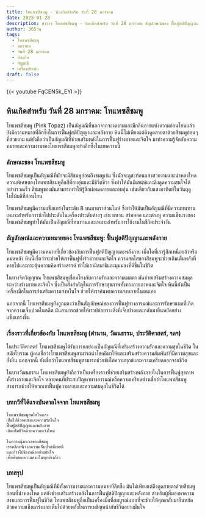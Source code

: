 ```yaml
---
title: โทแพซสีชมพู - หินเกิดสำหรับ วันที่ 28 มกราคม
date: 2025-01-28
description: สำรวจ โทแพซสีชมพู - หินเกิดสำหรับ วันที่ 28 มกราคม สัญลักษณ์ของ ฟื้นฟูสติปัญญาและพลังกาย มาเรียนรู้ความหมายลึกซึ้งของหินพิเศษนี้
author: 365วัน
tags:
  - โทแพซสีชมพู
  - มกราคม
  - วันที่ 28 มกราคม
  - หินเกิด
  - อัญมณี
  - เครื่องประดับ
draft: false
---
```


{{< youtube FqCEN5k_EYI >}}

## หินเกิดสำหรับ วันที่ 28 มกราคม: โทแพซสีชมพู

โทแพซสีชมพู (Pink Topaz) เป็นอัญมณีที่นอกจากจะงดงามและมีกลิ่นอายแห่งความอ่อนโยนแล้ว ยังมีความหมายที่ลึกซึ้งในการฟื้นฟูสติปัญญาและพลังกาย หินนี้ไม่เพียงแต่ดึงดูดสายตาด้วยสีชมพูอ่อนๆ ที่สวยงาม แต่ยังถือว่าเป็นอัญมณีที่ช่วยเสริมพลังในการฟื้นฟูร่างกายและจิตใจ มาทำความรู้จักกับความหมายและความงามของโทแพซสีชมพูอย่างลึกซึ้งในบทความนี้

### ลักษณะของ โทแพซสีชมพู

โทแพซสีชมพูเป็นอัญมณีที่มักจะมีสีชมพูอ่อนถึงชมพูเข้ม ซึ่งมักจะดูสะท้อนแสงสวยงามและน่าหลงใหล ความพิเศษของโทแพซสีชมพูคือสีที่อบอุ่นและมีชีวิตชีวา ซึ่งทำให้มันมีเสน่ห์และดึงดูดความสนใจได้อย่างรวดเร็ว สีชมพูของมันสามารถทำให้รู้สึกผ่อนคลายและอบอุ่น เช่นเดียวกับแสงอาทิตย์ในวันฤดูใบไม้ผลิที่อ่อนโยน

โทแพซสีชมพูมีความแข็งแกร่งในระดับ 8 บนมาตราส่วนโมห์ ซึ่งทำให้มันเป็นอัญมณีที่มีความทนทาน เหมาะสำหรับการนำไปประดับในเครื่องประดับต่างๆ เช่น แหวน สร้อยคอ และต่างหู ความแข็งแรงของโทแพซสีชมพูทำให้มันเป็นอัญมณีที่ทนทานและเหมาะสำหรับการใช้งานในชีวิตประจำวัน

### สัญลักษณ์และความหมายของ โทแพซสีชมพู: ฟื้นฟูสติปัญญาและพลังกาย

โทแพซสีชมพูมีความหมายที่เกี่ยวข้องกับการฟื้นฟูสติปัญญาและพลังกาย เมื่อใดที่เรารู้สึกเหนื่อยล้าหรือหมดพลัง หินนี้เชื่อว่าจะช่วยให้เราฟื้นฟูทั้งร่างกายและจิตใจ ความสดใสของสีชมพูจะช่วยเติมเต็มพลังที่หายไปและกระตุ้นความคิดสร้างสรรค์ ทำให้เรามีสมาธิและมุมมองที่ดีขึ้นในชีวิต

ในทางจิตวิญญาณ โทแพซสีชมพูเชื่อมโยงกับความรักและความเมตตา มันช่วยเสริมสร้างความสมดุลระหว่างร่างกายและจิตใจ ซึ่งเป็นสิ่งสำคัญในการรักษาสุขภาพทั้งทางกายภาพและจิตใจ หินนี้ยังเป็นเครื่องมือในการส่งเสริมความสงบในใจ ช่วยให้เราค้นพบความสงบภายในตนเอง

นอกจากนี้ โทแพซสีชมพูยังถูกมองว่าเป็นสัญลักษณ์ของการฟื้นฟูทางอารมณ์และการรักษาแผลที่เกิดจากความเจ็บปวดในอดีต มันสามารถช่วยให้เราปล่อยวางสิ่งที่เจ็บปวดและกลับมายืนหยัดอย่างแข็งแกร่งขึ้น

### เรื่องราวที่เกี่ยวข้องกับ โทแพซสีชมพู (ตำนาน, วัฒนธรรม, ประวัติศาสตร์, ฯลฯ)

ในประวัติศาสตร์ โทแพซสีชมพูได้รับการยกย่องเป็นอัญมณีที่เสริมสร้างความรักและความสุขในชีวิต ในสมัยโบราณ ผู้คนเชื่อว่าโทแพซสีชมพูสามารถนำโชคดีมาให้และเสริมสร้างความสัมพันธ์ที่มีความสุขและยั่งยืน นอกจากนี้ ยังเชื่อว่าโทแพซสีชมพูสามารถช่วยขับไล่ความทุกข์และความเครียดออกจากชีวิต

ในบางวัฒนธรรม โทแพซสีชมพูยังถือว่าเป็นเครื่องรางที่ช่วยเสริมสร้างพลังภายในในการฟื้นฟูสุขภาพ ทั้งร่างกายและจิตใจ หลายคนที่ประสบปัญหาทางอารมณ์หรือความเครียดต่างเชื่อว่าโทแพซสีชมพูสามารถช่วยให้พวกเขาฟื้นฟูความสงบและความสมดุลในชีวิตได้

### บทกวีที่ได้แรงบันดาลใจจาก โทแพซสีชมพู

```
โทแพซสีชมพูสดใสในแสง
เต็มไปด้วยพลังและความรักในใจ
ฟื้นฟูสติปัญญาและพลังกาย
เติมเต็มชีวิตด้วยความหวังใหม่

ในความนุ่มนวลของสีชมพู
เราหลีกหนีจากความเจ็บปวดที่เคยมี
และก้าวไปข้างหน้าอย่างมั่นใจ
เพื่อค้นพบความสงบในทุกย่างก้าว
```

### บทสรุป

โทแพซสีชมพูเป็นอัญมณีที่มีทั้งความงามและความหมายที่ลึกซึ้ง มันไม่เพียงแต่ดึงดูดสายตาด้วยสีชมพูอ่อนที่น่าหลงใหล แต่ยังช่วยเสริมสร้างพลังในการฟื้นฟูสติปัญญาและพลังกาย สำหรับผู้ที่มองหาความสงบและการฟื้นฟูในชีวิต โทแพซสีชมพูถือเป็นเครื่องมือที่สมบูรณ์แบบที่จะช่วยให้คุณกลับมายืนหยัดด้วยความแข็งแกร่งและเต็มไปด้วยพลังในการเผชิญหน้ากับชีวิตอย่างมั่นใจ